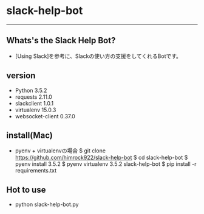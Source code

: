 # slack-help-bot

---

## Whats's the Slack Help Bot?

 * [Using Slack]を参考に、Slackの使い方の支援をしてくれるBotです。

## version

 * Python 3.5.2
 * requests 2.11.0
 * slackclient 1.0.1
 * virtualenv 15.0.3
 * websocket-client 0.37.0

## install(Mac)

 * pyenv + virtualenvの場合
 $ git clone https://github.com/himrock922/slack-help-bot
 $ cd slack-help-bot
 $ pyenv install 3.5.2
 $ pyenv virtualenv 3.5.2 slack-help-bot
 $ pip install -r requirements.txt
 
## Hot to use

 * python slack-help-bot.py
 
